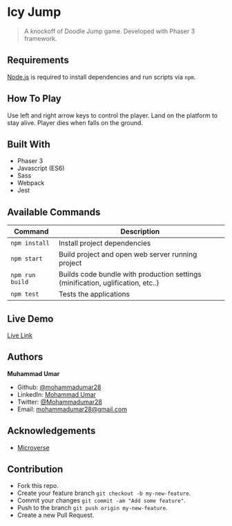 # Icy Jump

> A knockoff of Doodle Jump game. Developed with Phaser 3 framework.

## Requirements

[Node.js](https://nodejs.org) is required to install dependencies and run scripts via `npm`.

## How To Play

Use left and right arrow keys to control the player. Land on the platform to stay alive. Player dies when falls on the ground.

## Built With

* Phaser 3
* Javascript (ES6)
* Sass
* Webpack
* Jest

## Available Commands

| Command | Description |
|---------|-------------|
| `npm install` | Install project dependencies |
| `npm start` | Build project and open web server running project |
| `npm run build` | Builds code bundle with production settings (minification, uglification, etc..) |
| `npm test` | Tests the applications |

## Live Demo

[Live Link](https://pensive-hopper-fc7d88.netlify.app/)

## Authors

**Muhammad Umar**
- Github: [@mohammadumar28](https://github.com/mohammadumar28)
- LinkedIn: [Mohammad Umar](https://www.linkedin.com/in/mohammadumar28/)
- Twitter: [@Mohammadumar28](https://twitter.com/Mohammadumar28)
- Email: [mohammadumar28@gmail.com](mailto:mohammadumar28@gmail.com)

## Acknowledgements

* [Microverse](https://microverse.org)

## Contribution

* Fork this repo.
* Create your feature branch `git checkout -b my-new-feature`.
* Commit your changes `git commit -am "Add some feature"`.
* Push to the branch `git push origin my-new-feature`.
* Create a new Pull Request.